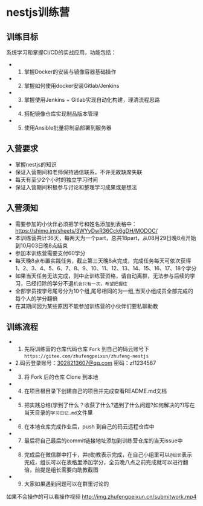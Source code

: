 # nestjs训练营

## 训练目标
系统学习和掌握CI/CD的实战应用，功能包括： 

- 1. 掌握Docker的安装与镜像容器基础操作
- 2. 掌握如何使用docker安装Gitlab/Jenkins
- 3. 掌握使用Jenkins + Gitlab实现自动化构建，理清流程思路
- 4. 搭配镜像仓库实现制品版本管理
- 5. 使用Ansible批量将制品部署到服务器

## 入营要求
- 掌握nestjs的知识
- 保证入营期间和老师保持通信联系，不许无故缺席失联
- 每天有至少2个小时的独立学习时间
- 保证入营期间积极参与讨论和整理学习成果或是想法

## 入营须知
- 需要参加的小伙伴必须把学号和姓名添加到表格中：https://shimo.im/sheets/3WYyDwR36Cck6gDH/MODOC/
- 本训练营共计36天，每两天为一个part，总共18part，从08月29日晚8点开始到10月03日晚8点结束 
- 参加本训练营需要支付60学分
- 每天晚8点布置实践任务，截止第三天晚8点完成，完成任务每天可依次获得 1、2、3、4、5、6、7、8、9、10、11、12、13、14、15、16、17、18个学分
- 如果当天任务无法完成，则中止训练营资格，请自动离群，无法参与后续的学习，已经扣除的学分不退`机会只有一次，希望把握住`
- 全部学员按学号尾号分为10个组,尾号相同的为一组,当天小组成员全部完成的每个人的学分翻倍
- 在其期间因为某些原因不能参加训练营的小伙伴们要私聊助教

## 训练流程
- 1. 先将训练营的仓库代码仓库 `Fork` 到自己的码云账号下 `https://gitee.com/zhufengpeixun/zhufeng-nestjs`
-  2.码云登录账号：3028213607@qq.com 密码：zf1234567
- 3. 将 Fork 后的仓库 Clone 到本地
- 4. 在项目根目录下创建自己的项目并完成查看README.md文档
- 5. 把实践总结(学到了什么？收获了什么?遇到了什么问题?如何解决的?)写在当天目录的`学习日记.md`文件里
- 6. 在本地仓库完成作业后，push 到自己的码云远程仓库中
- 7. 最后将自己最后的commit链接地址添加到训练营仓库的当天issue中
- 8. 完成后在微信群中打卡，并`@`助教表示完成，在自己小组里可以`@组长`表示完成，组长可以在表格里添加学分，全员晚八点之前完成就可以进行翻倍，前提是组长需要向助教截图
- 9. 大家如果遇到问题可以在群里讨论的

如果不会操作的可以看操作视频  http://img.zhufengpeixun.cn/submitwork.mp4



